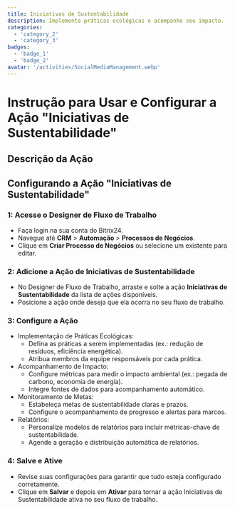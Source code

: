 ```yaml
---
title: Iniciativas de Sustentabilidade
description: Implemente práticas ecológicas e acompanhe seu impacto.
categories: 
  - 'category_2'
  - 'category_3'
badges: 
  - 'badge_1'
  - 'badge_2'
avatar: '/activities/SocialMediaManagement.webp'
---
```


# Instrução para Usar e Configurar a Ação "Iniciativas de Sustentabilidade"

## Descrição da Ação

## **Configurando a Ação "Iniciativas de Sustentabilidade"**

### 1: Acesse o Designer de Fluxo de Trabalho
- Faça login na sua conta do Bitrix24.
- Navegue até **CRM** > **Automação** > **Processos de Negócios**.
- Clique em **Criar Processo de Negócios** ou selecione um existente para editar.

### 2: Adicione a Ação de Iniciativas de Sustentabilidade
- No Designer de Fluxo de Trabalho, arraste e solte a ação **Iniciativas de Sustentabilidade** da lista de ações disponíveis.
- Posicione a ação onde deseja que ela ocorra no seu fluxo de trabalho.

### 3: Configure a Ação
- Implementação de Práticas Ecológicas:
  - Defina as práticas a serem implementadas (ex.: redução de resíduos, eficiência energética).
  - Atribua membros da equipe responsáveis por cada prática.
- Acompanhamento de Impacto:
  - Configure métricas para medir o impacto ambiental (ex.: pegada de carbono, economia de energia).
  - Integre fontes de dados para acompanhamento automático.
- Monitoramento de Metas:
  - Estabeleça metas de sustentabilidade claras e prazos.
  - Configure o acompanhamento de progresso e alertas para marcos.
- Relatórios:
  - Personalize modelos de relatórios para incluir métricas-chave de sustentabilidade.
  - Agende a geração e distribuição automática de relatórios.

### 4: Salve e Ative
- Revise suas configurações para garantir que tudo esteja configurado corretamente.
- Clique em **Salvar** e depois em **Ativar** para tornar a ação Iniciativas de Sustentabilidade ativa no seu fluxo de trabalho.